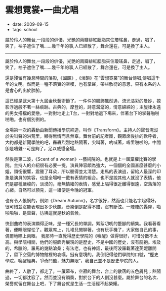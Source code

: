 # 雲想霓裳•一曲尤唱

- date: 2009-09-15
- tags: school

屬於伶人的舞台,一段段的俳優，光艷的兩瓣緋紅胭脂夾住瓊瑤鼻，走過，唱了，笑了，袖子遮住了嘴……幾千年的事,人已經散了，舞台還在，可是換了主人。   

------------

屬於伶人的舞台,一段段的俳優，光艷的兩瓣緋紅胭脂夾住瓊瑤鼻，走過，唱了，笑了，袖子遮住了嘴……幾千年的事,人已經散了，舞台還在，可是換了主人。   

還是殘留有幾息時間的落影,《國韻》,《漢韻》在“雲想霓裳”的舞台傳唱,傳唱這千年的文明。然而是一種不落實的空嘆，也有掌聲，帶些敷衍的意思，只有本系的人是會心的出於肺腑。   

這已經是武大第十九屆金秋藝術節了。一件件的服飾飄然過，流光溢彩的曼妙，掠影浮過般不著一絲痕跡。古典的，摩登的，詩意潺潺的，情意綿綿的；主旋律永遠的男女搭檔的愛戀，一對對地走上T台，一對對地退下場來，伴著台下的掌聲啪啪啪啪。也有個別例的。

全場第一次的轟動由新聞傳播學院締造，叫作《Transform》。主持人的聲音淹沒於尖叫聲的洪荒里，顯得無情而且無辜。舞台前的記者團，觀眾席後排的歡呼者，大約都是新聞學院的吧，轟轟烈烈地熱鬧著，尖叫著，吶喊著，噼里啪啦的。中間卻是嘈雜--可是夠了，足以威懾全場。   

然後是第二波，《Scent of a woman》--藝術院的。也就是上一屆棄權比賽的學院。主持人的介紹很有必要一提，演員陣容頗為強大，一個個的全國甚麼甚麼的小姐，頭銜很響，震聾了耳朵，所以聽得並太清楚。走馬的表演過，留給人最深的印象是演員的笑容，也是全場唯一戴有表情的組合。也不是說其他人就沒了表情，他們是那種嚴峻的，淡漠的，毫無情緒的表情，感覺上隔得很近離得很遠，空落落的心緒。自然可以預見，這一組便是今晚的冠軍。

也有令人悵惘的，例如《Dream Autumn》，名字很好，然而也只能名字起得好，很可惜並沒能表現出多少秋韻。音樂倒是配得不錯，沒有斷弦。一陣陣的轟隆，啪啪啪啪，是雷聲，彷彿這就是秋的氣候。

快到曲終的表演顯得乏味，是一種冗長的單調，絮絮叨叨的蹩腳的續集。我看著看著，便睡眼惺忪了。觀眾席上，扎堆兒閒聊著，也有玩手機了，大家做自己的事，偶爾地瞟上兩眼。     我那時一直覺得歷史學院的《喚醒》做得很好，可惜分數不太高。與學院相關，他們的服飾秀展現的是歷史，不是中國的歷史，沒有龍袍。埃及的，希臘的，羅馬的幾點滄桑；有法老，也有神話，最後阿波羅載著達芙妮離開了，留下空蕩的博物館裡的哀嘆。挺有意境的。我倒記得他們學院的口號，“歷史學院，喚醒經典，爭奇鬥艷，魅力無限”，我自己並不是歷史學院的人。

曲終了，人散了，都走了。一簾幕布，空寂的舞台，台上的散落的五色屑兒；熱鬧過，一切都沈寂了。然而並沒有頒奬，對於台下的人倒沒甚麼。屬於舞台的名次、榮譽就留在舞台上吧，下了舞台就是生活--生活經不起榮耀。
